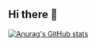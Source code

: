## Hi there 👋

[![Anurag's GitHub stats](https://github-readme-stats.vercel.app/api?username=robbie-mccray)](https://github.com/anuraghazra/github-readme-stats)

<!--
**robbie-mccray/robbie-mccray** is a ✨ _special_ ✨ repository because its `README.md` (this file) appears on your GitHub profile.

Here are some ideas to get you started:

- 🔭 I’m currently working on ...
- 🌱 I’m currently learning ...
- 👯 I’m looking to collaborate on ...
- 🤔 I’m looking for help with ...
- 💬 Ask me about ...
- 📫 How to reach me: ...
- 😄 Pronouns: ...
- ⚡ Fun fact: ...
-->
